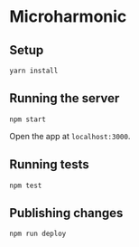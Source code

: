 # Microharmonic

## Setup

```
yarn install
```

## Running the server

```
npm start
```

Open the app at `localhost:3000`.

## Running tests

```
npm test
```

## Publishing changes

```
npm run deploy
```
